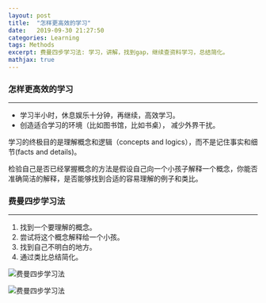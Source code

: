 ```yaml
---
layout: post
title:  "怎样更高效的学习"
date:   2019-09-30 21:27:50
categories: Learning
tags: Methods
excerpt: 费曼四步学习法: 学习，讲解，找到gap，继续查资料学习，总结简化。
mathjax: true
---
```



### 怎样更高效的学习
---

- 学习半小时，休息娱乐十分钟，再继续，高效学习。
- 创造适合学习的环境（比如图书馆，比如书桌）， 减少外界干扰。

学习的终极目的是理解概念和逻辑（concepts and logics），而不是记住事实和细节(facts and details)。

检验自己是否已经掌握概念的方法是假设自己向一个小孩子解释一个概念，你能否准确简洁的解释，是否能够找到合适的容易理解的例子和类比。

### 费曼四步学习法
---
 1. 找到一个要理解的概念。
 2. 尝试将这个概念解释给一个小孩。
 3. 找到自己不明白的地方。
 4. 通过类比总结简化。


![费曼四步学习法](https://alvinalexander.com/sites/default/files/2016-12/the-feynman-technique.jpg)

![费曼四步学习法](http://www.scetou.com/uploads/1/9/7/1/19717139/slide11_2_orig.png)
